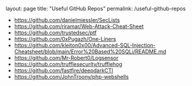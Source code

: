 layout: page
title: "Useful GitHub Repos"
permalink: /useful-github-repos

* https://github.com/danielmiessler/SecLists
* https://github.com/riramar/Web-Attack-Cheat-Sheet
* https://github.com/trustedsec/ptf
* https://github.com/0xPugazh/One-Liners
* https://github.com/kleiton0x00/Advanced-SQL-Injection-Cheatsheet/blob/main/Error%20Based%20SQLi/README.md
* https://github.com/Mr-Robert0/Logsensor
* https://github.com/trufflesecurity/trufflehog
* https://github.com/fastfire/deepdarkCTI
* https://github.com/JohnTroony/php-webshells
